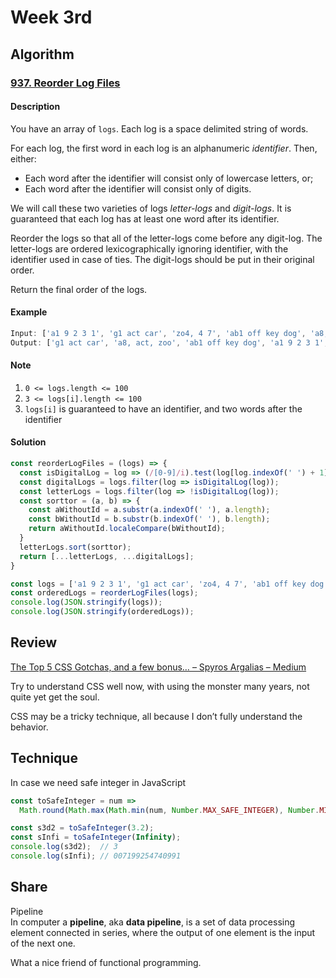 # Week 3rd
## Algorithm

### [937. Reorder Log Files](https://leetcode.com/problems/reorder-log-files/)

#### Description

You have an array of `logs`. Each log is a space delimited string of words.  

For each log, the first word in each log is an alphanumeric *identifier*. Then, either:

- Each word after the identifier will consist only of lowercase letters, or;
- Each word after the identifier will consist only of digits.

We will call these two varieties of logs *letter-logs* and *digit-logs*. It is guaranteed that each log has at least one word after its identifier.  

Reorder the logs so that all of the letter-logs come before any digit-log. The letter-logs are ordered lexicographically ignoring identifier, with the identifier used in case of ties. The digit-logs should be put in their original order.  

Return the final order of the logs.

#### Example

```javascript
Input: ['a1 9 2 3 1', 'g1 act car', 'zo4, 4 7', 'ab1 off key dog', 'a8, act, zoo']
Output: ['g1 act car', 'a8, act, zoo', 'ab1 off key dog', 'a1 9 2 3 1', 'zo4, 4 7']
```

#### Note

1. `0 <= logs.length <= 100`
2. `3 <= logs[i].length <= 100`
3. `logs[i]` is guaranteed to have an identifier, and two words after the identifier

#### Solution

```javascript
const reorderLogFiles = (logs) => {
  const isDigitalLog = log => (/[0-9]/i).test(log[log.indexOf(' ') + 1]);
  const digitalLogs = logs.filter(log => isDigitalLog(log));
  const letterLogs = logs.filter(log => !isDigitalLog(log));
  const sorttor = (a, b) => {
    const aWithoutId = a.substr(a.indexOf(' '), a.length);
    const bWithoutId = b.substr(b.indexOf(' '), b.length);
    return aWithoutId.localeCompare(bWithoutId);
  }
  letterLogs.sort(sorttor);
  return [...letterLogs, ...digitalLogs];
}

const logs = ['a1 9 2 3 1', 'g1 act car', 'zo4, 4 7', 'ab1 off key dog', 'a8, act, zoo'];
const orderedLogs = reorderLogFiles(logs);
console.log(JSON.stringify(logs));
console.log(JSON.stringify(orderedLogs));
```

## Review

[The Top 5 CSS Gotchas, and a few bonus… – Spyros Argalias – Medium](https://medium.com/@sargalias/the-top-5-css-gotchas-and-a-few-bonus-d39755c79527)  

Try to understand CSS well now, with using the monster many years, not quite yet get the soul.  

CSS may be a tricky technique,  all because I don’t fully understand the behavior.

## Technique

In case we need safe integer in JavaScript

```javascript
const toSafeInteger = num =>
  Math.round(Math.max(Math.min(num, Number.MAX_SAFE_INTEGER), Number.MIN_SAFE_INTEGER));

const s3d2 = toSafeInteger(3.2);
const sInfi = toSafeInteger(Infinity);
console.log(s3d2);  // 3
console.log(sInfi); // 007199254740991
```

## Share

Pipeline  
In computer a **pipeline**, aka **data pipeline**, is a set of data processing element connected in series, where the output of one element is the input of the next one.

What a nice friend of functional programming.
 
